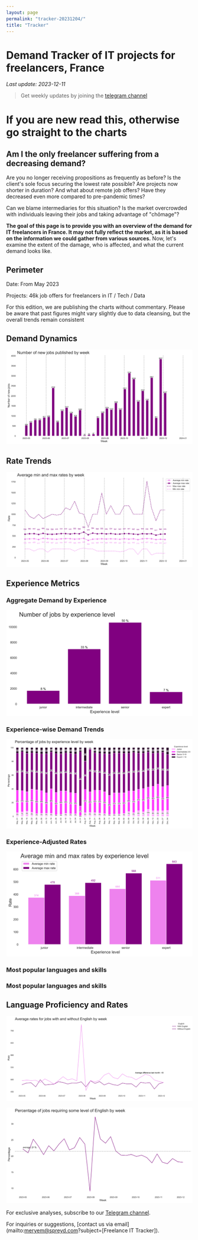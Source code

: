 ```yaml
---
layout: page
permalink: "tracker-20231204/"
title: "Tracker"
---
```

# Demand Tracker of IT projects for freelancers, France

*Last update: 2023-12-11*

> Get weekly updates by joining the [telegram
> channel](https://t.me/+3y9PJaF335UxYTg0)

# If you are new read this, otherwise go straight to the charts

## Am I the only freelancer suffering from a decreasing demand?

Are you no longer receiving propositions as frequently as before?
Is the client's sole focus securing the lowest rate possible?
Are projects now shorter in duration?
And what about remote job offers? Have they decreased even more compared to pre-pandemic times?

Can we blame intermediaries for this situation?
Is the market overcrowded with individuals leaving their jobs and taking advantage of "chômage"?

**The goal of this page is to provide you with an overview of the demand for IT freelancers in France. It may not fully reflect the market, as it is based on the information we could gather from various sources.**
Now, let's examine the extent of the damage, who is affected, and what the current demand looks like.

## Perimeter

Date: From May 2023

Projects: 46k job offers for freelancers in IT / Tech / Data

For this edition, we are publishing the charts without commentary. Please be aware that past figures might vary slightly due to data cleansing, but the overall trends remain consistent

## Demand Dynamics

![Demand Trajectory](figs/20231204_missions_by_week.png)

## Rate Trends

![Rate Evolution](figs/20231204_missions_by_week_rate.png)

## Experience Metrics

### Aggregate Demand by Experience

![Experience-Based Demand](figs/20231204_exp_lvl.png)

### Experience-wise Demand Trends

![Demand by Experience Over Time](figs/20231204_missions_by_week_exp.png)

### Experience-Adjusted Rates

![Average Rates by Experience](figs/20231204_exp_lvl_rate.png)

### Most popular languages and skills



### Most popular languages and skills

## Language Proficiency and Rates

![Impact of English Skills](figs/20231204_missions_anglais_rate.png)

![Share of English Jobs](figs/20231204_missions_anglais.png)

For exclusive analyses, subscribe to our [Telegram channel](https://t.me/+3y9PJaF335UxYTg0).

For inquiries or suggestions, [contact us via email](mailto:meryem@spreyd.com?subject=[Freelance IT Tracker]).
